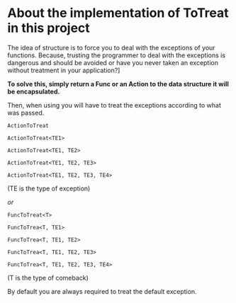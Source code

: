 # About the implementation of ToTreat in this project

The idea of structure is to force you to deal with the exceptions of your functions. Because, trusting the programmer to deal with the exceptions is dangerous and should be avoided or have you never taken an exception without treatment in your application?]

**To solve this, simply return a Func or an Action to the data structure it will be encapsulated.**

Then, when using you will have to treat the exceptions according to what was passed.

`ActionToTreat`

`ActionToTreat<TE1>`

`ActionToTreat<TE1, TE2>`

`ActionToTreat<TE1, TE2, TE3>`

`ActionToTreat<TE1, TE2, TE3, TE4>`

(TE is the type of exception)

_or_ 

`FuncToTreat<T>`

`FuncToTrea<T, TE1>`

`FuncToTrea<T, TE1, TE2>`

`FuncToTrea<T, TE1, TE2, TE3>`

`FuncToTrea<T, TE1, TE2, TE3, TE4>` 

(T is the type of comeback)

By default you are always required to treat the default exception.

